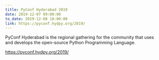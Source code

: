 ```yaml
---
title: PyConf Hyderabad 2019
date: 2019-12-07 09:00:00
to_date: 2019-12-08 18:00:00
link: https://pyconf.hydpy.org/2019/
---
```


PyConf Hyderabad is the regional gathering for the community that uses and develops the open-source Python Programming Language.

https://pyconf.hydpy.org/2019/
